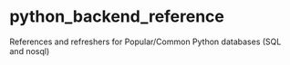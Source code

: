 # python_backend_reference
References and refreshers for Popular/Common Python databases (SQL and nosql)
